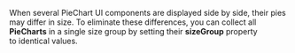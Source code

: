 When several PieChart UI components are displayed side by&nbsp;side, their pies may differ in&nbsp;size. To&nbsp;eliminate these differences, you can collect all **PieCharts** in&nbsp;a&nbsp;single size group by&nbsp;setting their **sizeGroup** property to&nbsp;identical values.